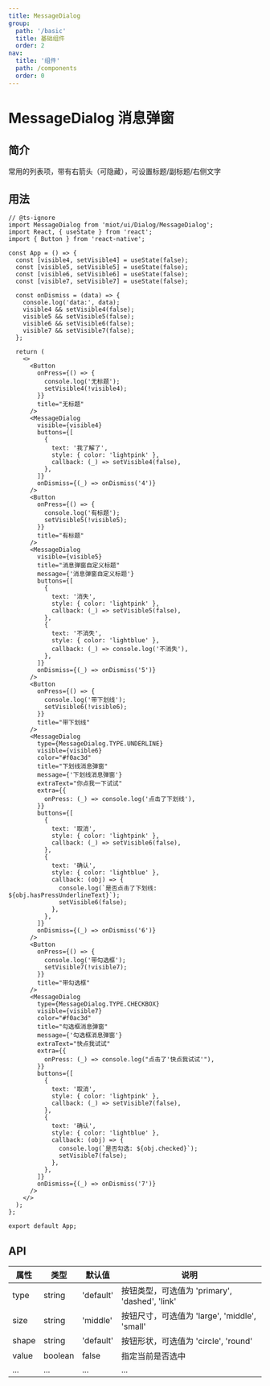 ```yaml
---
title: MessageDialog
group:
  path: '/basic'
  title: 基础组件
  order: 2
nav:
  title: '组件'
  path: /components
  order: 0
---
```


# MessageDialog 消息弹窗

## 简介

常用的列表项，带有右箭头（可隐藏），可设置标题/副标题/右侧文字

## 用法

```tsx
// @ts-ignore
import MessageDialog from 'miot/ui/Dialog/MessageDialog';
import React, { useState } from 'react';
import { Button } from 'react-native';

const App = () => {
  const [visible4, setVisible4] = useState(false);
  const [visible5, setVisible5] = useState(false);
  const [visible6, setVisible6] = useState(false);
  const [visible7, setVisible7] = useState(false);

  const onDismiss = (data) => {
    console.log('data:', data);
    visible4 && setVisible4(false);
    visible5 && setVisible5(false);
    visible6 && setVisible6(false);
    visible7 && setVisible7(false);
  };

  return (
    <>
      <Button
        onPress={() => {
          console.log('无标题');
          setVisible4(!visible4);
        }}
        title="无标题"
      />
      <MessageDialog
        visible={visible4}
        buttons={[
          {
            text: '我了解了',
            style: { color: 'lightpink' },
            callback: (_) => setVisible4(false),
          },
        ]}
        onDismiss={(_) => onDismiss('4')}
      />
      <Button
        onPress={() => {
          console.log('有标题');
          setVisible5(!visible5);
        }}
        title="有标题"
      />
      <MessageDialog
        visible={visible5}
        title="消息弹窗自定义标题"
        message={'消息弹窗自定义标题'}
        buttons={[
          {
            text: '消失',
            style: { color: 'lightpink' },
            callback: (_) => setVisible5(false),
          },
          {
            text: '不消失',
            style: { color: 'lightblue' },
            callback: (_) => console.log('不消失'),
          },
        ]}
        onDismiss={(_) => onDismiss('5')}
      />
      <Button
        onPress={() => {
          console.log('带下划线');
          setVisible6(!visible6);
        }}
        title="带下划线"
      />
      <MessageDialog
        type={MessageDialog.TYPE.UNDERLINE}
        visible={visible6}
        color="#f0ac3d"
        title="下划线消息弹窗"
        message={'下划线消息弹窗'}
        extraText="你点我一下试试"
        extra={{
          onPress: (_) => console.log('点击了下划线'),
        }}
        buttons={[
          {
            text: '取消',
            style: { color: 'lightpink' },
            callback: (_) => setVisible6(false),
          },
          {
            text: '确认',
            style: { color: 'lightblue' },
            callback: (obj) => {
              console.log(`是否点击了下划线: ${obj.hasPressUnderlineText}`);
              setVisible6(false);
            },
          },
        ]}
        onDismiss={(_) => onDismiss('6')}
      />
      <Button
        onPress={() => {
          console.log('带勾选框');
          setVisible7(!visible7);
        }}
        title="带勾选框"
      />
      <MessageDialog
        type={MessageDialog.TYPE.CHECKBOX}
        visible={visible7}
        color="#f0ac3d"
        title="勾选框消息弹窗"
        message={'勾选框消息弹窗'}
        extraText="快点我试试"
        extra={{
          onPress: (_) => console.log("点击了'快点我试试'"),
        }}
        buttons={[
          {
            text: '取消',
            style: { color: 'lightpink' },
            callback: (_) => setVisible7(false),
          },
          {
            text: '确认',
            style: { color: 'lightblue' },
            callback: (obj) => {
              console.log(`是否勾选: ${obj.checked}`);
              setVisible7(false);
            },
          },
        ]}
        onDismiss={(_) => onDismiss('7')}
      />
    </>
  );
};

export default App;
```

## API

| 属性  | 类型    | 默认值    | 说明                                           |
| ----- | ------- | --------- | ---------------------------------------------- |
| type  | string  | 'default' | 按钮类型，可选值为 'primary', 'dashed', 'link' |
| size  | string  | 'middle'  | 按钮尺寸，可选值为 'large', 'middle', 'small'  |
| shape | string  | 'default' | 按钮形状，可选值为 'circle', 'round'           |
| value | boolean | false     | 指定当前是否选中                               |
| ...   | ...     | ...       | ...                                            |
